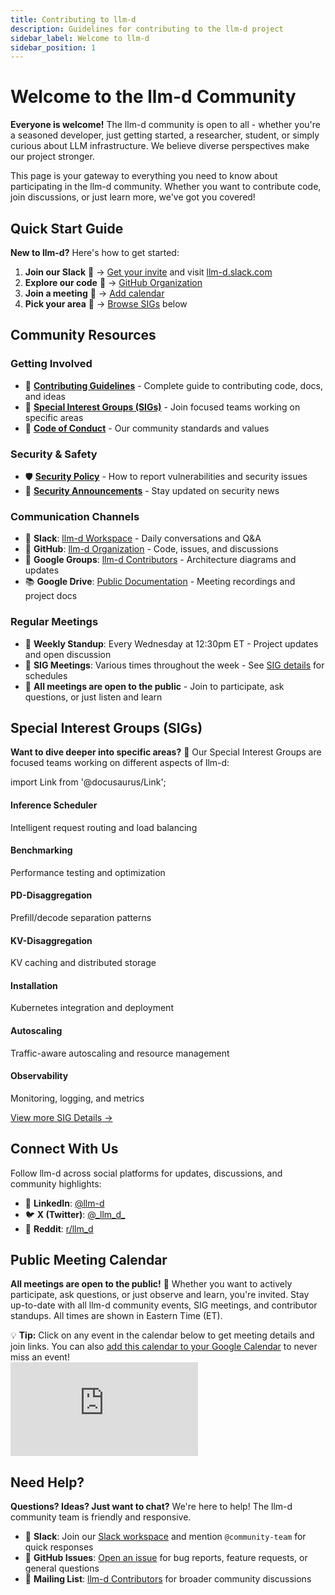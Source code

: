 ```yaml
---
title: Contributing to llm-d
description: Guidelines for contributing to the llm-d project
sidebar_label: Welcome to llm-d
sidebar_position: 1
---
```


# Welcome to the llm-d Community

**Everyone is welcome!** The llm-d community is open to all - whether you're a seasoned developer, just getting started, a researcher, student, or simply curious about LLM infrastructure. We believe diverse perspectives make our project stronger.

This page is your gateway to everything you need to know about participating in the llm-d community. Whether you want to contribute code, join discussions, or just learn more, we've got you covered!

## Quick Start Guide

**New to llm-d?** Here's how to get started:

1. **Join our Slack** 💬 → <a href="/slack" target="_self">Get your invite</a> and visit [llm-d.slack.com](https://llm-d.slack.com)
2. **Explore our code** 📂 → [GitHub Organization](https://github.com/llm-d)
3. **Join a meeting** 📅 → [Add calendar](https://red.ht/llm-d-public-calendar)
4. **Pick your area** 🎯 → [Browse SIGs](#special-interest-groups-sigs) below

## Community Resources

### Getting Involved
- 📝 **[Contributing Guidelines](/docs/community/contribute)** - Complete guide to contributing code, docs, and ideas
- 👥 **[Special Interest Groups (SIGs)](/docs/community/sigs)** - Join focused teams working on specific areas
- 🤝 **[Code of Conduct](/docs/community/code-of-conduct)** - Our community standards and values

### Security & Safety
- 🛡️ **[Security Policy](/docs/community/security)** - How to report vulnerabilities and security issues
- 📢 **[Security Announcements](https://groups.google.com/u/1/g/llm-d-security-announce)** - Stay updated on security news

### Communication Channels
- 💬 **Slack**: [llm-d Workspace](https://llm-d.slack.com) - Daily conversations and Q&A
- 📂 **GitHub**: [llm-d Organization](https://github.com/llm-d) - Code, issues, and discussions
- 📧 **Google Groups**: [llm-d Contributors](https://groups.google.com/g/llm-d-contributors) - Architecture diagrams and updates
- 📚 **Google Drive**: [Public Documentation](https://drive.google.com/drive/folders/1cN2YQiAZFJD_cb1ivlyukuNwecnin6lZ) - Meeting recordings and project docs

### Regular Meetings
- 📅 **Weekly Standup**: Every Wednesday at 12:30pm ET - Project updates and open discussion
- 🎯 **SIG Meetings**: Various times throughout the week - See [SIG details](/docs/community/sigs#active-special-interest-groups) for schedules
- 🌟 **All meetings are open to the public** - Join to participate, ask questions, or just listen and learn

## Special Interest Groups (SIGs)

**Want to dive deeper into specific areas?** 🎯 Our Special Interest Groups are focused teams working on different aspects of llm-d:

import Link from '@docusaurus/Link';

<div style={{
  display: 'grid',
  gridTemplateColumns: 'repeat(auto-fit, minmax(280px, 1fr))',
  gap: '16px',
  marginTop: '16px'
}}>
  <Link to="/docs/community/sigs#sig-inference-scheduler" style={{
    padding: '16px',
    border: '1px solid var(--ifm-color-emphasis-200)',
    borderRadius: '8px',
    backgroundColor: 'var(--ifm-background-surface-color)',
    textDecoration: 'none',
    color: 'inherit',
    display: 'block',
    transition: 'all 0.2s ease',
    ':hover': {
      borderColor: 'var(--ifm-color-primary)',
      boxShadow: '0 2px 8px rgba(0,0,0,0.1)'
    }
  }}>
    <h4 style={{margin: '0 0 8px 0', color: 'var(--ifm-color-primary)'}}>Inference Scheduler</h4>
    <p style={{margin: '0', fontSize: '14px'}}>Intelligent request routing and load balancing</p>
  </Link>
  
  <Link to="/docs/community/sigs#sig-benchmarking" style={{
    padding: '16px',
    border: '1px solid var(--ifm-color-emphasis-200)',
    borderRadius: '8px',
    backgroundColor: 'var(--ifm-background-surface-color)',
    textDecoration: 'none',
    color: 'inherit',
    display: 'block',
    transition: 'all 0.2s ease',
    ':hover': {
      borderColor: 'var(--ifm-color-primary)',
      boxShadow: '0 2px 8px rgba(0,0,0,0.1)'
    }
  }}>
    <h4 style={{margin: '0 0 8px 0', color: 'var(--ifm-color-primary)'}}>Benchmarking</h4>
    <p style={{margin: '0', fontSize: '14px'}}>Performance testing and optimization</p>
  </Link>
  
  <Link to="/docs/community/sigs#sig-pd-disaggregation" style={{
    padding: '16px',
    border: '1px solid var(--ifm-color-emphasis-200)',
    borderRadius: '8px',
    backgroundColor: 'var(--ifm-background-surface-color)',
    textDecoration: 'none',
    color: 'inherit',
    display: 'block',
    transition: 'all 0.2s ease',
    ':hover': {
      borderColor: 'var(--ifm-color-primary)',
      boxShadow: '0 2px 8px rgba(0,0,0,0.1)'
    }
  }}>
    <h4 style={{margin: '0 0 8px 0', color: 'var(--ifm-color-primary)'}}>PD-Disaggregation</h4>
    <p style={{margin: '0', fontSize: '14px'}}>Prefill/decode separation patterns</p>
  </Link>
  
  <Link to="/docs/community/sigs#sig-kv-disaggregation" style={{
    padding: '16px',
    border: '1px solid var(--ifm-color-emphasis-200)',
    borderRadius: '8px',
    backgroundColor: 'var(--ifm-background-surface-color)',
    textDecoration: 'none',
    color: 'inherit',
    display: 'block',
    transition: 'all 0.2s ease',
    ':hover': {
      borderColor: 'var(--ifm-color-primary)',
      boxShadow: '0 2px 8px rgba(0,0,0,0.1)'
    }
  }}>
    <h4 style={{margin: '0 0 8px 0', color: 'var(--ifm-color-primary)'}}>KV-Disaggregation</h4>
    <p style={{margin: '0', fontSize: '14px'}}>KV caching and distributed storage</p>
  </Link>
  
  <Link to="/docs/community/sigs#sig-installation" style={{
    padding: '16px',
    border: '1px solid var(--ifm-color-emphasis-200)',
    borderRadius: '8px',
    backgroundColor: 'var(--ifm-background-surface-color)',
    textDecoration: 'none',
    color: 'inherit',
    display: 'block',
    transition: 'all 0.2s ease',
    ':hover': {
      borderColor: 'var(--ifm-color-primary)',
      boxShadow: '0 2px 8px rgba(0,0,0,0.1)'
    }
  }}>
    <h4 style={{margin: '0 0 8px 0', color: 'var(--ifm-color-primary)'}}>Installation</h4>
    <p style={{margin: '0', fontSize: '14px'}}>Kubernetes integration and deployment</p>
  </Link>
  
  <Link to="/docs/community/sigs#sig-autoscaling" style={{
    padding: '16px',
    border: '1px solid var(--ifm-color-emphasis-200)',
    borderRadius: '8px',
    backgroundColor: 'var(--ifm-background-surface-color)',
    textDecoration: 'none',
    color: 'inherit',
    display: 'block',
    transition: 'all 0.2s ease',
    ':hover': {
      borderColor: 'var(--ifm-color-primary)',
      boxShadow: '0 2px 8px rgba(0,0,0,0.1)'
    }
  }}>
    <h4 style={{margin: '0 0 8px 0', color: 'var(--ifm-color-primary)'}}>Autoscaling</h4>
    <p style={{margin: '0', fontSize: '14px'}}>Traffic-aware autoscaling and resource management</p>
  </Link>
  
  <Link to="/docs/community/sigs#sig-observability" style={{
    padding: '16px',
    border: '1px solid var(--ifm-color-emphasis-200)',
    borderRadius: '8px',
    backgroundColor: 'var(--ifm-background-surface-color)',
    textDecoration: 'none',
    color: 'inherit',
    display: 'block',
    transition: 'all 0.2s ease',
    ':hover': {
      borderColor: 'var(--ifm-color-primary)',
      boxShadow: '0 2px 8px rgba(0,0,0,0.1)'
    }
  }}>
    <h4 style={{margin: '0 0 8px 0', color: 'var(--ifm-color-primary)'}}>Observability</h4>
    <p style={{margin: '0', fontSize: '14px'}}>Monitoring, logging, and metrics</p>
  </Link>
</div>

<p style={{marginTop: '16px', textAlign: 'center'}}>
  <a href="/docs/community/sigs" style={{
    display: 'inline-block',
    padding: '12px 24px',
    backgroundColor: 'var(--ifm-color-primary)',
    color: 'white',
    textDecoration: 'none',
    borderRadius: '6px',
    fontWeight: '600'
  }}>View more SIG Details →</a>
</p>

## Connect With Us

Follow llm-d across social platforms for updates, discussions, and community highlights:

- 💼 **LinkedIn**: [@llm-d](https://linkedin.com/company/llm-d)
- 🐦 **X (Twitter)**: [@\_llm_d\_](https://x.com/_llm_d_)
- 🤖 **Reddit**: [r/llm_d](https://www.reddit.com/r/llm_d/)

## Public Meeting Calendar

**All meetings are open to the public!** 📅 Whether you want to actively participate, ask questions, or just observe and learn, you're invited. Stay up-to-date with all llm-d community events, SIG meetings, and contributor standups. All times are shown in Eastern Time (ET).

<div style={{
  marginTop: '24px',
  padding: '20px',
  backgroundColor: 'var(--ifm-background-surface-color)',
  borderRadius: '8px',
  border: '1px solid var(--ifm-color-emphasis-200)',
  boxShadow: '0 2px 4px rgba(0,0,0,0.1)'
}}>
  <div style={{
    marginBottom: '16px',
    padding: '12px',
    backgroundColor: 'var(--ifm-color-emphasis-100)',
    borderRadius: '4px',
    fontSize: '14px',
    color: 'var(--ifm-color-emphasis-700)'
  }}>
    💡 <strong>Tip:</strong> Click on any event in the calendar below to get meeting details and join links. 
    You can also <a href="https://calendar.google.com/calendar/u/0?cid=NzA4ZWNlZDY0NDBjYjBkYzA3NjdlZTNhZTk2NWQ2ZTc1Y2U5NTZlMzA5MzhmYTAyZmQ3ZmU1MDJjMDBhNTRiNEBncm91cC5jYWxlbmRhci5nb29nbGUuY29t" target="_blank">add this calendar to your Google Calendar</a> to never miss an event!
  </div>
  
  <div style={{position: 'relative', width: '100%', height: '600px', overflow: 'hidden', borderRadius: '6px'}}>
    <iframe 
      src="https://calendar.google.com/calendar/embed?height=600&wkst=2&ctz=America%2FNew_York&title=llm-d%20Public%20Meetings&showPrint=0&mode=AGENDA&showCalendars=0&showTabs=0&src=NzA4ZWNlZDY0NDBjYjBkYzA3NjdlZTNhZTk2NWQ2ZTc1Y2U5NTZlMzA5MzhmYTAyZmQ3ZmU1MDJjMDBhNTRiNEBncm91cC5jYWxlbmRhci5nb29nbGUuY29t&color=%23f09300" 
      style={{
        borderWidth: 0,
        width: '100%',
        height: '100%',
        minWidth: '320px'
      }} 
      frameBorder="0" 
      scrolling="no">
    </iframe>
  </div>
</div>

## Need Help?

**Questions? Ideas? Just want to chat?** We're here to help! The llm-d community team is friendly and responsive.

- 💬 **Slack**: Join our [Slack workspace](https://llm-d.slack.com) and mention `@community-team` for quick responses
- 🐛 **GitHub Issues**: [Open an issue](https://github.com/llm-d/llm-d/issues) for bug reports, feature requests, or general questions  
- 📧 **Mailing List**: [llm-d Contributors](https://groups.google.com/g/llm-d-contributors) for broader community discussions
